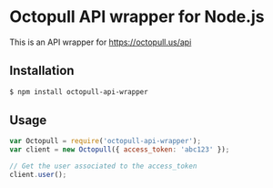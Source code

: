 # Octopull API wrapper for Node.js

This is an API wrapper for https://octopull.us/api

## Installation

```bash
$ npm install octopull-api-wrapper
```

## Usage

```js
var Octopull = require('octopull-api-wrapper');
var client = new Octopull({ access_token: 'abc123' });

// Get the user associated to the access_token
client.user();
```
